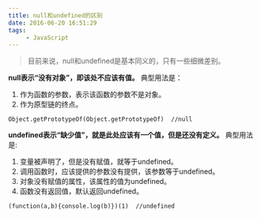 ```yaml
---
title: null和undefined的区别
date: 2016-06-20 16:51:29
tags:
     - JavaScript
---
```

> 目前来说，null和undefined是基本同义的，只有一些细微差别。

**null表示“没有对象”，即该处不应该有值。**
典型用法是：
1. 作为函数的参数，表示该函数的参数不是对象。
2. 作为原型链的终点。

```
Object.getPrototypeOf(Object.getPrototypeOf)  //null
```

**undefined表示“缺少值”，就是此处应该有一个值，但是还没有定义。** 典型用法是:
1. 变量被声明了，但是没有赋值，就等于undefined。
2. 调用函数时，应该提供的参数没有提供，该参数等于undefined。
3. 对象没有赋值的属性，该属性的值为undefined。
4. 函数没有返回值，默认返回undefined。


```
(function(a,b){console.log(b)})(1)  //undefined
```

